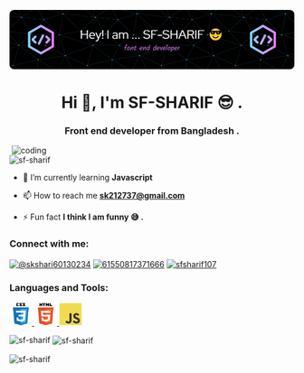  ![logo](https://github.com/SF-SHARIF/SF-SHARIF/blob/main/github-header-image.png)

<h1 align="center">Hi 👋, I'm SF-SHARIF 😎 .</h1>
<h3 align="center">Front end developer from Bangladesh .</h3>

<img align= "right" alt="coding" width = "500" src="https://gifdb.com/images/high/animated-man-computer-coding-nae6mec378lsg1i3.gif">

<p align="left"> <img src="https://komarev.com/ghpvc/?username=sf-sharif&label=Profile%20views&color=0e75b6&style=flat" alt="sf-sharif" /> </p>

- 🌱 I’m currently learning **Javascript**

- 📫 How to reach me **sk212737@gmail.com**

- ⚡ Fun fact **I think I am funny 😅 .**

<h3 align="left">Connect with me:</h3>
<p align="left">
<a href="https://twitter.com/@skshari60130234" target="blank"><img align="center" src="https://raw.githubusercontent.com/rahuldkjain/github-profile-readme-generator/master/src/images/icons/Social/twitter.svg" alt="@skshari60130234" height="30" width="40" /></a>
<a href="https://fb.com/61550817371666" target="blank"><img align="center" src="https://raw.githubusercontent.com/rahuldkjain/github-profile-readme-generator/master/src/images/icons/Social/facebook.svg" alt="61550817371666" height="30" width="40" /></a>
<a href="https://instagram.com/sfsharif107" target="blank"><img align="center" src="https://raw.githubusercontent.com/rahuldkjain/github-profile-readme-generator/master/src/images/icons/Social/instagram.svg" alt="sfsharif107" height="30" width="40" /></a>
</p>

<h3 align="left">Languages and Tools:</h3>
<p align="left"> <a href="https://www.w3schools.com/css/" target="_blank" rel="noreferrer"> <img src="https://raw.githubusercontent.com/devicons/devicon/master/icons/css3/css3-original-wordmark.svg" alt="css3" width="40" height="40"/> </a> <a href="https://www.w3.org/html/" target="_blank" rel="noreferrer"> <img src="https://raw.githubusercontent.com/devicons/devicon/master/icons/html5/html5-original-wordmark.svg" alt="html5" width="40" height="40"/> </a> <a href="https://developer.mozilla.org/en-US/docs/Web/JavaScript" target="_blank" rel="noreferrer"> <img src="https://raw.githubusercontent.com/devicons/devicon/master/icons/javascript/javascript-original.svg" alt="javascript" width="40" height="40"/> </a> </p>

<p><img align="left" src="https://github-readme-stats.vercel.app/api/top-langs?username=sf-sharif&show_icons=true&locale=en&layout=compact" alt="sf-sharif" /></p>

<p>&nbsp;<img align="center" src="https://github-readme-stats.vercel.app/api?username=sf-sharif&show_icons=true&locale=en" alt="sf-sharif" /></p>

<p><img align="center" src="https://github-readme-streak-stats.herokuapp.com/?user=sf-sharif&" alt="sf-sharif" /></p>
